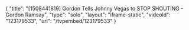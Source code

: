 {
    "title": "[1508441819] Gordon Tells Johnny Vegas to STOP SHOUTING - Gordon Ramsay",
    "type": "solo",
    "layout": "iframe-static",
    "videoId": "123179533",
    "url": "\/tvpembed\/123179533"
}